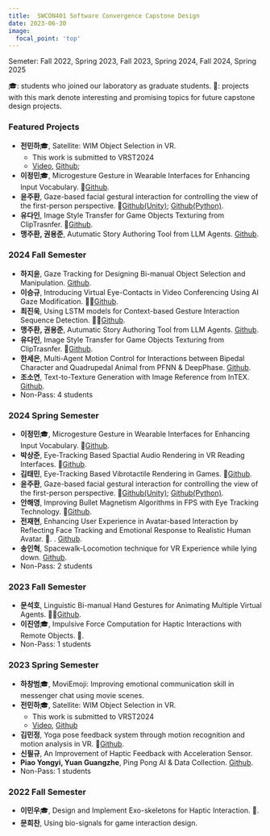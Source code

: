 ```yaml
---
title:  SWCON401 Software Convergence Capstone Design
date: 2023-06-30
image:
  focal_point: 'top'
---
```

Semeter: Fall 2022, Spring 2023, Fall 2023, Spring 2024, Fall 2024, Spring 2025
<!--more-->
🎓: students who joined our laboratory as graduate students.
🔬: projects with this mark denote interesting and promising topics for future capstone design projects.

### Featured Projects
- **전민하**🎓, Satellite: WIM Object Selection in VR.
  - This work is submitted to VRST2024
  - [Video](), [Github]();  
- **이정민**🎓, Microgesture Gesture in Wearable Interfaces for Enhancing Input Vocabulary. 🔬[Github](https://github.com/ketchupmustardmayonnaise/SWCD_HandInterface).
- **윤주환**, Gaze-based facial gestural interaction for controlling the view of the first-person perspective. 🔬[Github(Unity)](https://github.com/Juhwan3d/Eyetracking_FacialGesture_DynamicRotationGain_Unity.git); [Github(Python)](https://github.com/Juhwan3d/Eyetracking_FacialGesture_DynamicRotationGain_Python.git).
- **유다인**, Image Style Transfer for Game Objects Texturing from ClipTrasnfer. 🔬[Github](https://github.com/dain6978/CLIPstyler).
- **맹주환, 권용준**, Autumatic Story Authoring Tool from LLM Agents. [Github](https://github.com/JuhwanMaeng/capstone_2024-2).

### 2024 Fall Semester
- **하지윤**, Gaze Tracking for Designing Bi-manual Object Selection and Manipulation. [Github](https://github.com/HA-jiyun/Gaze-based-Bare-Hand-Controller/tree/main).
- **이승규**, Introducing Virtual Eye-Contacts in Video Conferencing Using AI Gaze Modification. 🔬🔬[Github](https://github.com/Nuonlee/Oh_I_See_You).
- **최진욱**, Using LSTM models for Context-based Gesture Interaction Sequence Detection. 🔬🔬[Github](https://github.com/JinwookChei/GGI_GestureGripInterface).
- **맹주환, 권용준**, Autumatic Story Authoring Tool from LLM Agents. [Github](https://github.com/JuhwanMaeng/capstone_2024-2).
- **유다인**, Image Style Transfer for Game Objects Texturing from ClipTrasnfer. 🔬[Github](https://github.com/dain6978/CLIPstyler).
- **한세은**, Multi-Agent Motion Control for Interactions between Bipedal Character and Quadrupedal Animal from PFNN & DeepPhase. [Github](https://github.com/grace7040/Human-Dog-Walking ).
- **조소연**, Text-to-Texture Generation with Image Reference from InTEX. [Github](https://github.com/SYiee/InTeX).
- Non-Pass: 4 students

### 2024 Spring Semester
- **이정민**🎓, Microgesture Gesture in Wearable Interfaces for Enhancing Input Vocabulary. 🔬[Github](https://github.com/ketchupmustardmayonnaise/SWCD_HandInterface).
- **박상준**, Eye-Tracking Based Spactial Audio Rendering in VR Reading Interfaces. 🔬[Github](https://github.com/sangjun12458/EyeTracking-TextToSound).
- **김태민**, Eye-Tracking Based Vibrotactile Rendering in Games. 🔬[Github](https://github.com/terry1577/SWCDfinal).
- **윤주환**, Gaze-based facial gestural interaction for controlling the view of the first-person perspective. 🔬[Github(Unity)](https://github.com/Juhwan3d/Eyetracking_FacialGesture_DynamicRotationGain_Unity.git); [Github(Python)](https://github.com/Juhwan3d/Eyetracking_FacialGesture_DynamicRotationGain_Python.git).
- **안해영**, Improving Bullet Magnetism Algorithms in FPS with Eye Tracking Technology. 🔬[Github](https://github.com/anhaeyeong/EBM.git).
- **전재현**, Enhancing User Experience in Avatar-based Interaction by Reflecting Face Tracking and Emotional Response to Realistic Human Avatar. 🔬.
. [Github](https://github.com/J2on/SWCapstoneDesign).
- **송인혁**, Spacewalk-Locomotion technique for VR Experience while lying down. [Github](https://github.com/Chesed990204/SpaceWalkVR).
- Non-Pass: 2 students

### 2023 Fall Semester
- **문석호**, Linguistic Bi-manual Hand Gestures for Animating Multiple Virtual Agents. 🔬🔬[Github](https://github.com/khumsh/23-2-SW-Capstone-Design).
- **이진영**🎓, Impulsive Force Computation for Haptic Interactions with Remote Objects. 🔬.
- Non-Pass: 1 students

### 2023 Spring Semester
- **하창범**🎓, MoviEmoji: Improving emotional communication skill in messenger chat using movie scenes.
- **전민하**🎓, Satellite: WIM Object Selection in VR.
  - This work is submitted to VRST2024
  - [Video](), [Github]()
- **김민정**, Yoga pose feedback system through motion recognition and motion analysis in VR. 🔬[Github](https://github.com/mmindoong/-2023-1-FitnessVRUnity).
- **신필규**, An Improvement of Haptic Feedback with Acceleration Sensor. 
- **Piao Yongyi, Yuan Guangzhe**, Ping Pong AI & Data Collection. [Github](https://github.com/PIAOYONGYI2019102072/2023-1SWCD).
- Non-Pass: 1 students

### 2022 Fall Semester
- **이민우**🎓, Design and Implement Exo-skeletons for Haptic Interaction. 🔬.
- **문희찬**, Using bio-signals for game interaction design. 